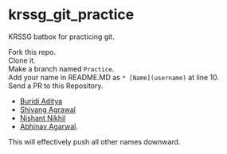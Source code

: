 # krssg_git_practice
KRSSG batbox for practicing git.

Fork this repo.<br/>
Clone it.<br/>
Make a branch named `Practice`.<br/>
Add your name in README.MD as `* [Name](username)` at line 10.<br/>
Send a PR to this Repository.

* [Buridi Aditya](buridiaditya)
* [Shivang Agrawal](shivang)
* [Nishant Nikhil](nishnik)
* [Abhinav Agarwal](abhinavagarwal07).

This will effectively push all other names downward.
